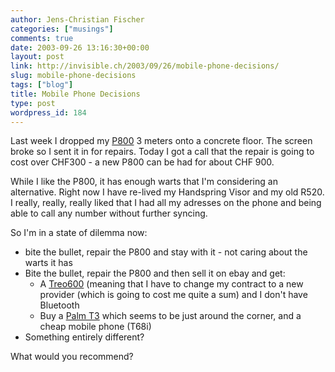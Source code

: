 ```yaml
---
author: Jens-Christian Fischer
categories: ["musings"]
comments: true
date: 2003-09-26 13:16:30+00:00
layout: post
link: http://invisible.ch/2003/09/26/mobile-phone-decisions/
slug: mobile-phone-decisions
tags: ["blog"]
title: Mobile Phone Decisions
type: post
wordpress_id: 184
---
```


Last week I dropped my [P800](/archives/000046.html) 3 meters onto a concrete floor. The screen broke so I sent it in for repairs. Today I got a call that the repair is going to cost over CHF300 - a new P800 can be had for about CHF 900. 

While I like the P800, it has enough warts that I'm considering an alternative. Right now I have re-lived my Handspring Visor and my old R520. I really, really, really liked that I had all my adresses on the phone and being able to call any number without further syncing. 

So I'm in a state of dilemma now: 

  * bite the bullet, repair the P800 and stay with it - not caring about the warts it has
  * Bite the bullet, repair the P800 and then sell it on ebay and get:
    * A [Treo600](http://www.handspring.com/treo600/index.jhtml) (meaning that I have to change my contract to a new provider (which is going to cost me quite a sum) and I don't have Bluetooth
    * Buy a [Palm T3](http://vowe.net/archives/003612.html) which seems to be just around the corner, and a cheap mobile phone (T68i)
  * Something entirely different?

What would you recommend?
